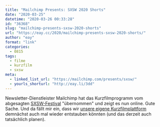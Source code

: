 ```yaml
---
title: "Mailchimp Presents: SXSW 2020 Shorts"
date: "2020-03-25"
datetime: "2020-03-26 00:33:28"
id: "36368"
slug: "mailchimp-presents-sxsw-2020-shorts"
url: "https://eay.cc/2020/mailchimp-presents-sxsw-2020-shorts/"
author: "eay"
format: "link"
categories:
  - 0815
tags:
  - filme
  - kurzfilm
  - sxsw
meta:
  - linked_list_url: "https://mailchimp.com/presents/sxsw/"
  - yourls_shorturl: "http://eay.li/3dd"
---
```


Newsletter-Dienstleister Mailchimp hat das Kurzfilm­programm vom abgesag­ten [SXSW-Festival](https://www.sxsw.com/) "über­nommen" und zeigt es nun online. Gute Sache. Und da fällt mir ein, dass wir [unsere eigene Kurzfilmplattform](https://shortfil.ms/) demnächst auch mal wieder entstauben könnten (und das derzeit auch tatsäch­lich planen).
